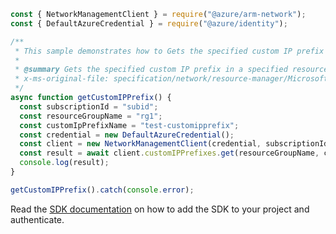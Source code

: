 ```javascript
const { NetworkManagementClient } = require("@azure/arm-network");
const { DefaultAzureCredential } = require("@azure/identity");

/**
 * This sample demonstrates how to Gets the specified custom IP prefix in a specified resource group.
 *
 * @summary Gets the specified custom IP prefix in a specified resource group.
 * x-ms-original-file: specification/network/resource-manager/Microsoft.Network/stable/2021-05-01/examples/CustomIpPrefixGet.json
 */
async function getCustomIPPrefix() {
  const subscriptionId = "subid";
  const resourceGroupName = "rg1";
  const customIpPrefixName = "test-customipprefix";
  const credential = new DefaultAzureCredential();
  const client = new NetworkManagementClient(credential, subscriptionId);
  const result = await client.customIPPrefixes.get(resourceGroupName, customIpPrefixName);
  console.log(result);
}

getCustomIPPrefix().catch(console.error);
```

Read the [SDK documentation](https://github.com/Azure/azure-sdk-for-js/blob/%40azure%2Farm-network_27.0.0/sdk/network/arm-network/README.md) on how to add the SDK to your project and authenticate.
